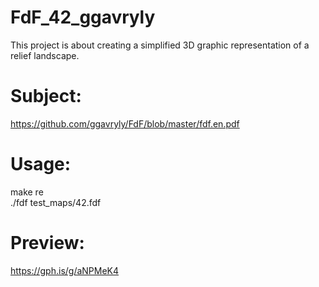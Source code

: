 # FdF_42_ggavrуly

This project is about creating a simplified 3D graphic representation of a relief landscape.

# Subject:
https://github.com/ggavryly/FdF/blob/master/fdf.en.pdf


# Usage:
make re \
./fdf test_maps/42.fdf


# Preview:
 https://gph.is/g/aNPMeK4
